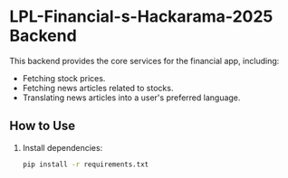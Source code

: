 # LPL-Financial-s-Hackarama-2025 Backend

This backend provides the core services for the financial app, including:
- Fetching stock prices.
- Fetching news articles related to stocks.
- Translating news articles into a user's preferred language.

## How to Use
1. Install dependencies:
   ```bash
   pip install -r requirements.txt
